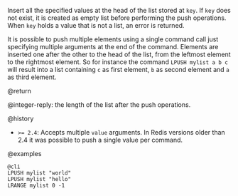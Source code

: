 Insert all the specified values at the head of the list stored at `key`. If
`key` does not exist, it is created as empty list before performing the push
operations. When `key` holds a value that is not a list, an error is returned.

It is possible to push multiple elements using a single command call just
specifying multiple arguments at the end of the command. Elements are inserted
one after the other to the head of the list, from the leftmost element to the
rightmost element. So for instance the command `LPUSH mylist a b c` will result
into a list containing `c` as first element, `b` as second element and `a` as
third element.

@return

@integer-reply: the length of the list after the push operations.

@history

* `>= 2.4`: Accepts multiple `value` arguments. In Redis versions older than 2.4
  it was possible to push a single value per command.

@examples

    @cli
    LPUSH mylist "world"
    LPUSH mylist "hello"
    LRANGE mylist 0 -1
